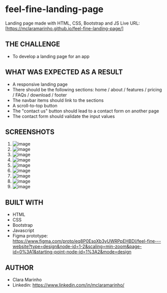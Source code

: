 # feel-fine-landing-page
Landing page made with HTML, CSS, Bootstrap and JS
Live URL: [https://mclaramarinho.github.io/feel-fine-landing-page/]


## THE CHALLENGE
- To develop a landing page for an app

## WHAT WAS EXPECTED AS A RESULT
- A responsive landing page
- There should be the following sections: home / about / features / pricing / FAQs / download / footer
- The navbar items should link to the sections
- A scroll-to-top button
- The "contact us" button should lead to a contact form on another page
- The contact form should validate the input values

## SCREENSHOTS
1. ![image](https://github.com/mclaramarinho/feel-fine-landing-page/assets/119897667/9d02c148-91b8-4dec-99a7-af98c6f89a40)
2. ![image](https://github.com/mclaramarinho/feel-fine-landing-page/assets/119897667/23e2a9b9-2914-413e-8a69-e4f824c9f749)
3. ![image](https://github.com/mclaramarinho/feel-fine-landing-page/assets/119897667/9313f6b4-1d07-4999-a314-aeee807b17e9)
4. ![image](https://github.com/mclaramarinho/feel-fine-landing-page/assets/119897667/c80809ca-cce0-4440-89b3-baee1e9821cc)
5. ![image](https://github.com/mclaramarinho/feel-fine-landing-page/assets/119897667/d4f49ebb-a342-48c2-b164-459012191bbd)
6. ![image](https://github.com/mclaramarinho/feel-fine-landing-page/assets/119897667/80f59f57-2e2e-41cb-be44-d1587989a3ac)
7. ![image](https://github.com/mclaramarinho/feel-fine-landing-page/assets/119897667/b014cb55-8de9-4be4-9dae-10e445e15f1e)
8. ![image](https://github.com/mclaramarinho/feel-fine-landing-page/assets/119897667/c21a42c6-6df3-486d-b985-66ea22cd92ab)
9. ![image](https://github.com/mclaramarinho/feel-fine-landing-page/assets/119897667/98f7ef8b-5568-4fdd-849a-e62caec7d304)



## BUILT WITH
 - HTML
 - CSS
 - Bootstrap
 - Javascript
 - Figma prototype: https://www.figma.com/proto/eq8P0EsoXb3yUWRPpEHBDI/feel-fine---website?type=design&node-id=1-2&scaling=min-zoom&page-id=0%3A1&starting-point-node-id=1%3A2&mode=design


## AUTHOR
- Clara Marinho
- Linkedin: https://www.linkedin.com/in/mclaramarinho/
